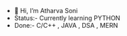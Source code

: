 - 👋 Hi, I’m Atharva Soni
- Status:- Currently learning PYTHON
- Done:- C/C++ , JAVA , DSA , MERN

<!---
Atharvasoni7/Atharvasoni7 is a ✨ special ✨ repository because its `README.md` (this file) appears on your GitHub profile.
You can click the Preview link to take a look at your changes.
--->
